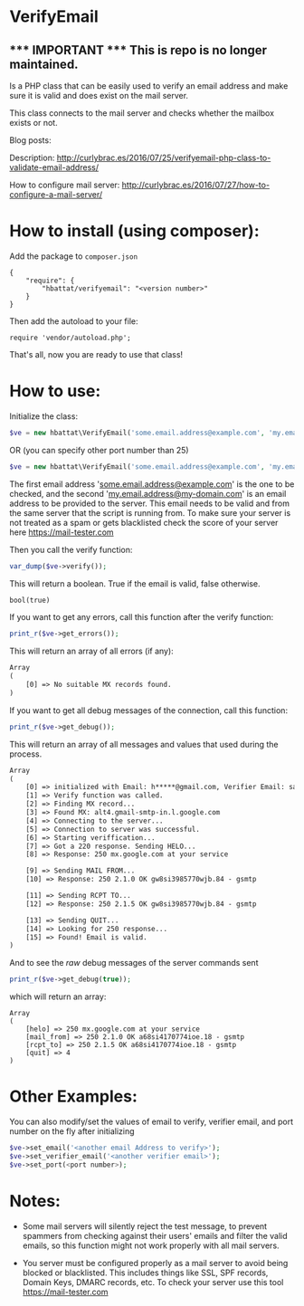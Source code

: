 VerifyEmail
==========

## *** IMPORTANT *** This is repo is no longer maintained.



Is a PHP class that can be easily used to verify an email address and make sure it is valid and does exist on the mail server.

This class connects to the mail server and checks whether the mailbox exists or not.

Blog posts:

Description: http://curlybrac.es/2016/07/25/verifyemail-php-class-to-validate-email-address/

How to configure mail server: http://curlybrac.es/2016/07/27/how-to-configure-a-mail-server/



How to install (using composer):
==========================
Add the package to `composer.json`

    {
    	"require": {
    		"hbattat/verifyemail": "<version number>"
    	}
    }


Then add the autoload to your file:

    require 'vendor/autoload.php';


That's all, now you are ready to use that class!

How to use:
===========
Initialize the class:

```PHP
$ve = new hbattat\VerifyEmail('some.email.address@example.com', 'my.email.address@my-domain.com');
```
OR (you can specify other port number than 25)
```PHP
$ve = new hbattat\VerifyEmail('some.email.address@example.com', 'my.email.address@my-domain.com', 26);
```

The first email address 'some.email.address@example.com' is the one to be checked, and the second 'my.email.address@my-domain.com' is an email address to be provided to the server. This email needs to be valid and from the same server that the script is running from. To make sure your server is not treated as a spam or gets blacklisted check the score of your server here https://mail-tester.com


Then you call the verify function:

```PHP
var_dump($ve->verify());
```

This will return a boolean. True if the email is valid, false otherwise.

```HTML
bool(true)
```


If you want to get any errors, call this function after the verify function:

```PHP
print_r($ve->get_errors());
```

This will return an array of all errors (if any):


```HTML
Array
(
    [0] => No suitable MX records found.
)
```



If you want to get all debug messages of the connection, call this function:

```PHP
print_r($ve->get_debug());
```

This will return an array of all messages and values that used during the process.



```HTML
Array
(
    [0] => initialized with Email: h*****@gmail.com, Verifier Email: sam@verifye.ml, Port: 25
    [1] => Verify function was called.
    [2] => Finding MX record...
    [3] => Found MX: alt4.gmail-smtp-in.l.google.com
    [4] => Connecting to the server...
    [5] => Connection to server was successful.
    [6] => Starting veriffication...
    [7] => Got a 220 response. Sending HELO...
    [8] => Response: 250 mx.google.com at your service

    [9] => Sending MAIL FROM...
    [10] => Response: 250 2.1.0 OK gw8si3985770wjb.84 - gsmtp

    [11] => Sending RCPT TO...
    [12] => Response: 250 2.1.5 OK gw8si3985770wjb.84 - gsmtp

    [13] => Sending QUIT...
    [14] => Looking for 250 response...
    [15] => Found! Email is valid.
)
```


And to see the *raw* debug messages of the server commands sent
```PHP
print_r($ve->get_debug(true));
```
which will return an array:

    Array
    (
        [helo] => 250 mx.google.com at your service
        [mail_from] => 250 2.1.0 OK a68si4170774ioe.18 - gsmtp
        [rcpt_to] => 250 2.1.5 OK a68si4170774ioe.18 - gsmtp
        [quit] => 4
    )

Other Examples:
===============
You can also modify/set the values of email to verify, verifier email, and port number on the fly after initializing
```PHP
$ve->set_email('<another email Address to verify>');
$ve->set_verifier_email('<another verifier email>');
$ve->set_port(<port number>);
```



Notes:
======
- Some mail servers will silently reject the test message, to prevent spammers from checking against their users' emails and filter the valid emails, so this function might not work properly with all mail servers.

- You server must be configured properly as a mail server to avoid being blocked or blacklisted. This includes things like SSL, SPF records, Domain Keys, DMARC records, etc. To check your server use this tool https://mail-tester.com

